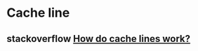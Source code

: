 # Cache line

## stackoverflow [How do cache lines work?](https://stackoverflow.com/questions/3928995/how-do-cache-lines-work)